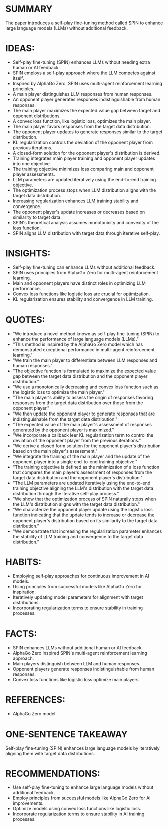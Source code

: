 # SUMMARY
The paper introduces a self-play fine-tuning method called SPIN to enhance large language models (LLMs) without additional feedback.

# IDEAS:
- Self-play fine-tuning (SPIN) enhances LLMs without needing extra human or AI feedback.
- SPIN employs a self-play approach where the LLM competes against itself.
- Inspired by AlphaGo Zero, SPIN uses multi-agent reinforcement learning principles.
- A main player distinguishes LLM responses from human responses.
- An opponent player generates responses indistinguishable from human responses.
- The main player maximizes the expected value gap between target and opponent distributions.
- A convex loss function, like logistic loss, optimizes the main player.
- The main player favors responses from the target data distribution.
- The opponent player updates to generate responses similar to the target distribution.
- KL regularization controls the deviation of the opponent player from previous iterations.
- A closed-form solution for the opponent player's distribution is derived.
- Training integrates main player training and opponent player updates into one objective.
- The training objective minimizes loss comparing main and opponent player assessments.
- LLM parameters are updated iteratively using the end-to-end training objective.
- The optimization process stops when LLM distribution aligns with the target data distribution.
- Increasing regularization enhances LLM training stability and convergence.
- The opponent player's update increases or decreases based on similarity to target data.
- SPIN's theoretical analysis assumes monotonicity and convexity of the loss function.
- SPIN aligns LLM distribution with target data through iterative self-play.

# INSIGHTS:
- Self-play fine-tuning can enhance LLMs without additional feedback.
- SPIN uses principles from AlphaGo Zero for multi-agent reinforcement learning.
- Main and opponent players have distinct roles in optimizing LLM performance.
- Convex loss functions like logistic loss are crucial for optimization.
- KL regularization ensures stability and convergence in LLM training.

# QUOTES:
- "We introduce a novel method known as self-play fine-tuning (SPIN) to enhance the performance of large language models (LLMs)."
- "This method is inspired by the AlphaGo Zero model which has demonstrated exceptional performance in multi-agent reinforcement learning."
- "We train the main player to differentiate between LLM responses and human responses."
- "The objective function is formulated to maximize the expected value gap between the target data distribution and the opponent player distribution."
- "We use a monotonically decreasing and convex loss function such as the logistic loss to optimize the main player."
- "The main player's ability to assess the origin of responses favoring responses from the target data distribution over those from the opponent player."
- "We then update the opponent player to generate responses that are indistinguishable from the target data distribution."
- "The expected value of the main player's assessment of responses generated by the opponent player is maximized."
- "We incorporate a callback leer KL regularization term to control the deviation of the opponent player from the previous iterations."
- "We derive a closed form solution for the opponent player's distribution based on the main player's assessment."
- "We integrate the training of the main player and the update of the opponent player into a single end-to-end training objective."
- "The training objective is defined as the minimization of a loss function that compares the main player's assessment of responses from the target data distribution and the opponent player's distribution."
- "The LLM parameters are updated iteratively using the end-to-end training objective aligning the LLM's distribution with the target data distribution through the iterative self-play process."
- "We show that the optimization process of SPIN naturally stops when the LLM's distribution aligns with the target data distribution."
- "We characterize the opponent player update using the logistic loss function indicating that the update tends to increase or decrease the opponent player's distribution based on its similarity to the target data distribution."
- "We demonstrate that increasing the regularization parameter enhances the stability of LLM training and convergence to the target data distribution."

# HABITS:
- Employing self-play approaches for continuous improvement in AI models.
- Using principles from successful models like AlphaGo Zero for inspiration.
- Iteratively updating model parameters for alignment with target distributions.
- Incorporating regularization terms to ensure stability in training processes.

# FACTS:
- SPIN enhances LLMs without additional human or AI feedback.
- AlphaGo Zero inspired SPIN's multi-agent reinforcement learning approach.
- Main players distinguish between LLM and human responses.
- Opponent players generate responses indistinguishable from human responses.
- Convex loss functions like logistic loss optimize main players.

# REFERENCES:
- AlphaGo Zero model

# ONE-SENTENCE TAKEAWAY
Self-play fine-tuning (SPIN) enhances large language models by iteratively aligning them with target data distributions.

# RECOMMENDATIONS:
- Use self-play fine-tuning to enhance large language models without additional feedback.
- Employ principles from successful models like AlphaGo Zero for AI improvements.
- Optimize models using convex loss functions like logistic loss.
- Incorporate regularization terms to ensure stability in AI training processes.